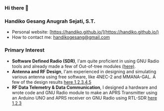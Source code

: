 ### Hi there 👋

### Handiko Gesang Anugrah Sejati, S.T.
* Personal website: [https://handiko.github.io/](https://handiko.github.io/)
* How to contact me: [handikogesang@gmail.com](handikogesang@gmail.com)

### Primary Interest
* **Software Defined Radio (SDR)**, I'am quite proficient in using GNU Radio tools and already made a few of Out-of-tree modules [(here)](https://github.com/handiko/CurriculumVitae).
* **Antenna and RF Design**, I'am experienced in designing and simulating various antenna using free software, like 4NEC-2 and MMANA-GAL. A few of the design results [here 1](https://handiko.github.io/4E-20M-YAGI/),[2](https://handiko.github.io/Rotary-WARC-Band-Dipole/),[3](https://handiko.github.io/3E-40M-YAGI/),[4](https://handiko.github.io/Portable-Yagi-10-15-2E/),[5](https://handiko.github.io/Yagi-4E-144/)
* **RF Data Telemetry & Data Communication**, I designed a hardware and wrote code and GNU Radio module to make an APRS Transmitter using an Arduino UNO and APRS receiver on GNU Radio using RTL-SDR [here 1](https://handiko.github.io/Arduino-APRS/),[2](https://handiko.github.io/Dorji-TX-Shield/),[3](https://handiko.github.io/gr-APRS/)

### 

<!--
**handiko/handiko** is a ✨ _special_ ✨ repository because its `README.md` (this file) appears on your GitHub profile.

Here are some ideas to get you started:

- 🔭 I’m currently working on ...
- 🌱 I’m currently learning ...
- 👯 I’m looking to collaborate on ...
- 🤔 I’m looking for help with ...
- 💬 Ask me about ...
- 📫 How to reach me: ...
- 😄 Pronouns: ...
- ⚡ Fun fact: ...
-->
